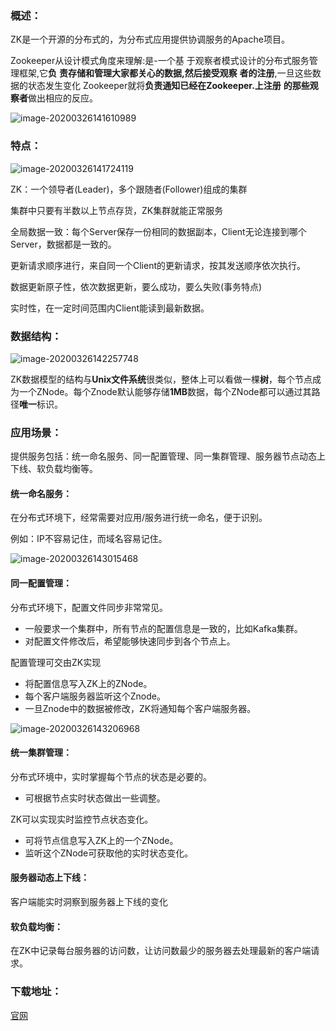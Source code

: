 ### 概述：

ZK是一个开源的分布式的，为分布式应用提供协调服务的Apache项目。

Zookeeper从设计模式角度来理解:是-一个基
于观察者模式设计的分布式服务管理框架,它**负**
**责存储和管理大家都关心的数据,**然后**接受观察**
**者的注册**,一旦这些数据的状态发生变化
Zookeeper就将**负责通知已经在Zookeeper.上注册**
**的那些观察者**做出相应的反应。

![image-20200326141610989](E:\Desktop\note\Zookeeper\1.入门.assets\image-20200326141610989.png)



### 特点：

![image-20200326141724119](E:\Desktop\note\Zookeeper\1.入门.assets\image-20200326141724119.png)

ZK：一个领导者(Leader)，多个跟随者(Follower)组成的集群

集群中只要有半数以上节点存货，ZK集群就能正常服务

全局数据一致：每个Server保存一份相同的数据副本，Client无论连接到哪个Server，数据都是一致的。

更新请求顺序进行，来自同一个Client的更新请求，按其发送顺序依次执行。

数据更新原子性，依次数据更新，要么成功，要么失败(事务特点)

实时性，在一定时间范围内Client能读到最新数据。





### 数据结构：

![image-20200326142257748](E:\Desktop\note\Zookeeper\1.入门.assets\image-20200326142257748.png)

ZK数据模型的结构与**Unix文件系统**很类似，整体上可以看做一棵**树**，每个节点成为一个ZNode。每个Znode默认能够存储**1MB**数据，每个ZNode都可以通过其路径**唯一**标识。

### 应用场景：

提供服务包括：统一命名服务、同一配置管理、同一集群管理、服务器节点动态上下线、软负载均衡等。

#### 统一命名服务：

在分布式环境下，经常需要对应用/服务进行统一命名，便于识别。

例如：IP不容易记住，而域名容易记住。

![image-20200326143015468](E:\Desktop\note\Zookeeper\1.入门.assets\image-20200326143015468.png)

#### 同一配置管理：

分布式环境下，配置文件同步非常常见。

* 一般要求一个集群中，所有节点的配置信息是一致的，比如Kafka集群。
* 对配置文件修改后，希望能够快速同步到各个节点上。

配置管理可交由ZK实现

* 将配置信息写入ZK上的ZNode。
* 每个客户端服务器监听这个Znode。
* 一旦Znode中的数据被修改，ZK将通知每个客户端服务器。



![image-20200326143206968](E:\Desktop\note\Zookeeper\1.入门.assets\image-20200326143206968.png)

#### 统一集群管理：

分布式环境中，实时掌握每个节点的状态是必要的。

* 可根据节点实时状态做出一些调整。

ZK可以实现实时监控节点状态变化。

* 可将节点信息写入ZK上的一个ZNode。
* 监听这个ZNode可获取他的实时状态变化。

#### 服务器动态上下线：

客户端能实时洞察到服务器上下线的变化

#### 软负载均衡：

在ZK中记录每台服务器的访问数，让访问数最少的服务器去处理最新的客户端请求。





### 下载地址：

[官网](https://zookeeper.apache.org/)